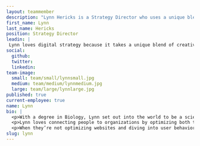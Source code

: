 ```yaml
---
layout: teammember
description: "Lynn Hericks is a Strategy Director who uses a unique blend of creative thinking and technical know-how to bring a vision to life online"
first_name: Lynn
last_name: Hericks
position: Strategy Director
leadin: |
 Lynn loves digital strategy because it takes a unique blend of creative thinking and technical know-how to bring a vision to life online.
social:
  github:
  twitter: 
  linkedin: 
team-image:
  small: team/small/lynnsmall.jpg
  medium: team/medium/lynnmedium.jpg
  large: team/large/lynnlarge.jpg
published: true
current-employee: true
name: Lynn
bio: |
  <p>With a degree in Biology, Lynn set out into the world to be a scientist. They spent time in California learning how to make wine and testing food at a laboratory in Portland. Looking for more creativity, Lynn took some basic coding lessons and started helping people build websites on Squarespace. By switching from the lab to the digital space, they like to think they’ve landed in a different area of science—the science of understanding how users search and behave online. And they haven’t looked back!
  <p>Lynn loves connecting people to organizations by optimizing both the user’s search experience and the organization’s ability to be discovered in search results. They came to ThinkShout from Intuitive Digital, where they’ve helped local businesses and a handful of Portland nonprofits grow their online presence.
  <p>When they’re not optimizing websites and diving into user behavior data, Lynn can be found riding their 1981 moped around town, stamp-making and woodblock carving, or on the soccer field with their NetRippers Football Club.
slug: lynn
---
```

